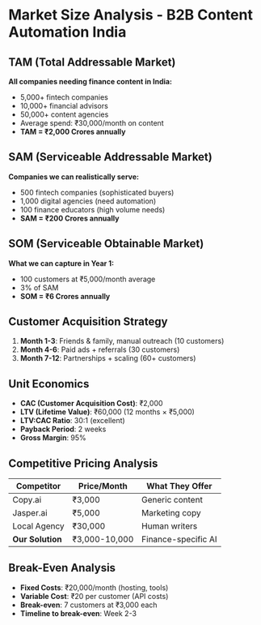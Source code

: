 # Market Size Analysis - B2B Content Automation India

## TAM (Total Addressable Market)
**All companies needing finance content in India:**
- 5,000+ fintech companies
- 10,000+ financial advisors
- 50,000+ content agencies
- Average spend: ₹30,000/month on content
- **TAM = ₹2,000 Crores annually**

## SAM (Serviceable Addressable Market)
**Companies we can realistically serve:**
- 500 fintech companies (sophisticated buyers)
- 1,000 digital agencies (need automation)
- 100 finance educators (high volume needs)
- **SAM = ₹200 Crores annually**

## SOM (Serviceable Obtainable Market)
**What we can capture in Year 1:**
- 100 customers at ₹5,000/month average
- 3% of SAM
- **SOM = ₹6 Crores annually**

## Customer Acquisition Strategy
1. **Month 1-3**: Friends & family, manual outreach (10 customers)
2. **Month 4-6**: Paid ads + referrals (30 customers)
3. **Month 7-12**: Partnerships + scaling (60+ customers)

## Unit Economics
- **CAC (Customer Acquisition Cost)**: ₹2,000
- **LTV (Lifetime Value)**: ₹60,000 (12 months × ₹5,000)
- **LTV:CAC Ratio**: 30:1 (excellent)
- **Payback Period**: 2 weeks
- **Gross Margin**: 95%

## Competitive Pricing Analysis
| Competitor | Price/Month | What They Offer |
|------------|-------------|-----------------|
| Copy.ai | ₹3,000 | Generic content |
| Jasper.ai | ₹5,000 | Marketing copy |
| Local Agency | ₹30,000 | Human writers |
| **Our Solution** | ₹3,000-10,000 | Finance-specific AI |

## Break-Even Analysis
- **Fixed Costs**: ₹20,000/month (hosting, tools)
- **Variable Cost**: ₹20 per customer (API costs)
- **Break-even**: 7 customers at ₹3,000 each
- **Timeline to break-even**: Week 2-3